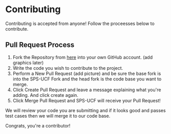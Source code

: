 # Contributing
Contributing is accepted from anyone! Follow the proceesses below to contribute.

## Pull Request Process
1. Fork the Repository from [here](https://github.com/SPS-UCF/Python-Intro-Physics-Solver) into your own GitHub account. (add graphics later)
2. Write the code you wish to contribute to the project.
3. Perform a New Pull Request (add picture) and be sure the base fork is into the SPS-UCF Fork and the head fork is the code base you want to merge.
4. Click Create Pull Request and leave a message explaining what you're adding. And click create again.
5. Click Merge Pull Request and SPS-UCF will receive your Pull Request!

We will review your code you are submitting and if it looks good and passes test cases then we will merge it to our code base.

Congrats, you're a contributor!
